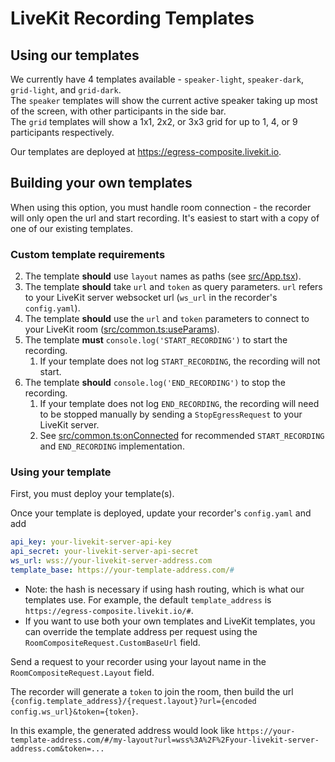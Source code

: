 # LiveKit Recording Templates

## Using our templates

We currently have 4 templates available - `speaker-light`, `speaker-dark`, `grid-light`, and `grid-dark`.  
The `speaker` templates will show the current active speaker taking up most of the screen, with other participants in the side bar.  
The `grid` templates will show a 1x1, 2x2, or 3x3 grid for up to 1, 4, or 9 participants respectively.

Our templates are deployed at https://egress-composite.livekit.io.

## Building your own templates

When using this option, you must handle room connection - the recorder will only open the url and start recording. 
It's easiest to start with a copy of one of our existing templates.

### Custom template requirements

2. The template **should** use `layout` names as paths (see [src/App.tsx](https://github.com/livekit/livekit-egress/blob/main/web/src/App.tsx)).
3. The template **should** take `url` and `token` as query parameters. `url` refers to your LiveKit server websocket url (`ws_url` in the recorder's `config.yaml`).
4. The template **should** use the `url` and `token` parameters to connect to your LiveKit room 
   ([src/common.ts:useParams](https://github.com/livekit/livekit-egress/blob/main/web/src/common.ts#L37)).
5. The template **must** `console.log('START_RECORDING')` to start the recording.
   1. If your template does not log `START_RECORDING`, the recording will not start.
6. The template **should** `console.log('END_RECORDING')` to stop the recording.
   1. If your template does not log `END_RECORDING`, the recording will need to be stopped manually by sending a
      `StopEgressRequest` to your LiveKit server.
   2. See [src/common.ts:onConnected](https://github.com/livekit/livekit-egress/blob/main/web/src/common.ts#L13) 
      for recommended `START_RECORDING` and `END_RECORDING` implementation.

### Using your template

First, you must deploy your template(s).

Once your template is deployed, update your recorder's `config.yaml` and add
```yaml
api_key: your-livekit-server-api-key
api_secret: your-livekit-server-api-secret
ws_url: wss://your-livekit-server-address.com
template_base: https://your-template-address.com/#
```
* Note: the hash is necessary if using hash routing, which is what our templates use. For example, the default 
  `template_address` is `https://egress-composite.livekit.io/#`.
* If you want to use both your own templates and LiveKit templates, you can override the template address per 
  request using the `RoomCompositeRequest.CustomBaseUrl` field.

Send a request to your recorder using your layout name in the `RoomCompositeRequest.Layout` field.

The recorder will generate a `token` to join the room, then build the url 
`{config.template_address}/{request.layout}?url={encoded config.ws_url}&token={token}`.

In this example, the generated address would look like 
`https://your-template-address.com/#/my-layout?url=wss%3A%2F%2Fyour-livekit-server-address.com&token=...`
